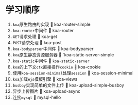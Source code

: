 # 学习顺序

1. `koa`原生路由的实现 :file_folder: koa-router-simple
1. `koa-router`中间件 :file_folder: koa-router
1. `GET`请求处理 :file_folder: koa-get
1. `POST`请求处理 :file_folder: koa-post
1. `koa-bodyparser`中间件 :file_folder: koa-bodyparser
1. `koa`原生静态资源服务器 :file_folder: `koa-static-server-simple
1. `koa-static`中间件 :file_folder: `koa-static-server`
1. `koa`的上下文`ctx`直接操作`cookie` :file_folder: koa-cookie
1. 使用`koa-session-minimal`处理`session` :file_folder: koa-session-minimal
1. `koa`加载`ejs`模板引擎 :file_folder: koa-views
1. `busboy`实现简单的文件上传 :file_folder: koa-upload-simple-busboy
1. 异步上传图片 :file_folder: koa-upload-async
1. 连接`mysql` :file_folder: mysql-hello